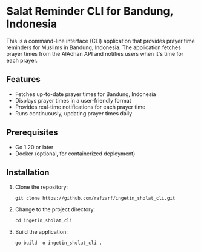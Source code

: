 # Salat Reminder CLI for Bandung, Indonesia

This is a command-line interface (CLI) application that provides prayer time reminders for Muslims in Bandung, Indonesia. The application fetches prayer times from the AlAdhan API and notifies users when it's time for each prayer.

## Features

- Fetches up-to-date prayer times for Bandung, Indonesia
- Displays prayer times in a user-friendly format
- Provides real-time notifications for each prayer time
- Runs continuously, updating prayer times daily

## Prerequisites

- Go 1.20 or later
- Docker (optional, for containerized deployment)

## Installation

1. Clone the repository:
   ```
   git clone https://github.com/rafzarf/ingetin_sholat_cli.git
   ```

2. Change to the project directory:
   ```
   cd ingetin_sholat_cli
   ```

3. Build the application:
   ```
   go build -o ingetin_sholat_cli .
   ```


